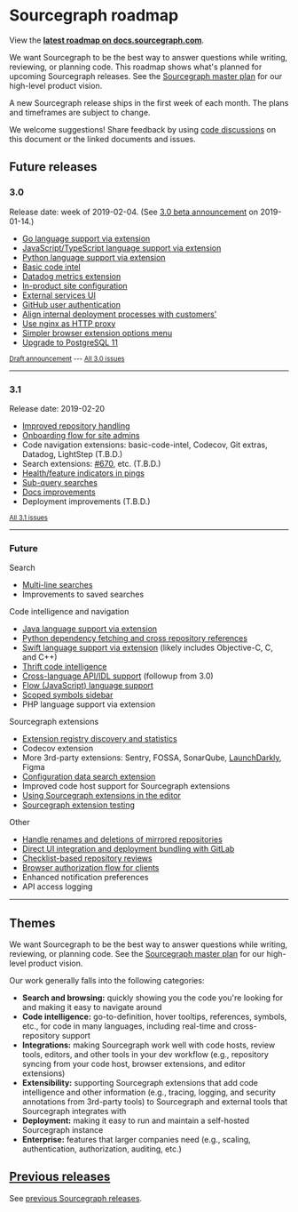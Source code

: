 # Sourcegraph roadmap

<aside class="note visible-product"><p>View the <strong><a href="https://docs.sourcegraph.com/dev/roadmap">latest roadmap on docs.sourcegraph.com</a></strong>.</p></aside>

We want Sourcegraph to be the best way to answer questions while writing, reviewing, or planning code. This roadmap shows what's planned for upcoming Sourcegraph releases. See the [Sourcegraph master plan](https://about.sourcegraph.com/plan) for our high-level product vision.

A new Sourcegraph release ships in the first week of each month. The plans and timeframes are subject to change.

We welcome suggestions! Share feedback by using [code discussions](https://about.sourcegraph.com/blog/discuss-code-and-docs-in-repositories) on this document or the linked documents and issues.

## Future releases

### 3.0

Release date: week of 2019-02-04. (See [3.0 beta announcement](https://about.sourcegraph.com/blog/sourcegraph-3.0-beta-is-now-available) on 2019-01-14.)

- [Go language support via extension](https://github.com/sourcegraph/sourcegraph/issues/958)
- [JavaScript/TypeScript language support via extension](https://github.com/sourcegraph/sourcegraph/issues/960)
- [Python language support via extension](https://github.com/sourcegraph/sourcegraph/issues/959)
- [Basic code intel](https://github.com/sourcegraph/sourcegraph/pull/1313)
- [Datadog metrics extension](https://github.com/sourcegraph/sourcegraph/issues/655)
- [In-product site configuration](https://github.com/sourcegraph/sourcegraph/issues/965)
- [External services UI](https://github.com/sourcegraph/sourcegraph/pull/1103)
- [GitHub user authentication](https://github.com/sourcegraph/sourcegraph/issues/964)
- [Align internal deployment processes with customers'](https://github.com/sourcegraph/sourcegraph/issues/976)
- [Use nginx as HTTP proxy](https://github.com/sourcegraph/sourcegraph/pull/929)
- [Simpler browser extension options menu](https://github.com/sourcegraph/sourcegraph/issues/961)
- [Upgrade to PostgreSQL 11](https://github.com/sourcegraph/sourcegraph/issues/1404)

<small>[Draft announcement](https://github.com/sourcegraph/about/pull/68) --- [All 3.0 issues](https://github.com/issues?utf8=%E2%9C%93&q=is%3Aissue+is%3Aopen+archived%3Afalse+sort%3Aupdated-desc+org%3Asourcegraph+milestone%3A3.0)</small>

---

### 3.1

Release date: 2019-02-20

- [Improved repository handling](https://github.com/sourcegraph/sourcegraph/issues/2025)
- [Onboarding flow for site admins](https://github.com/sourcegraph/sourcegraph/issues/975)
- Code navigation extensions: basic-code-intel, Codecov, Git extras, Datadog, LightStep (T.B.D.)
- Search extensions: [#670](https://github.com/sourcegraph/sourcegraph/issues/670), etc. (T.B.D.)
- [Health/feature indicators in pings](https://github.com/sourcegraph/sourcegraph/issues/2024)
- [Sub-query searches](https://github.com/sourcegraph/sourcegraph/issues/1005)
- [Docs improvements](https://github.com/sourcegraph/sourcegraph/issues/2023)
- Deployment improvements (T.B.D.)

<small>[All 3.1 issues](https://github.com/issues?utf8=%E2%9C%93&q=is%3Aissue+is%3Aopen+archived%3Afalse+sort%3Aupdated-desc+org%3Asourcegraph+milestone%3A3.1)</small>

---

### Future

Search

- [Multi-line searches](https://github.com/sourcegraph/sourcegraph/issues/35)
- Improvements to saved searches

Code intelligence and navigation

- [Java language support via extension](https://github.com/sourcegraph/sourcegraph/issues/1400)
- [Python dependency fetching and cross repository references](https://github.com/sourcegraph/sourcegraph/issues/1401)
- [Swift language support via extension](https://github.com/sourcegraph/sourcegraph/issues/979) (likely includes Objective-C, C, and C++)
- [Thrift code intelligence](https://github.com/sourcegraph/sourcegraph/issues/669)
- [Cross-language API/IDL support](https://github.com/sourcegraph/sourcegraph/issues/981) (followup from 3.0)
- [Flow (JavaScript) language support](https://github.com/sourcegraph/sourcegraph/issues/982)
- [Scoped symbols sidebar](https://github.com/sourcegraph/sourcegraph/issues/1967)
- PHP language support via extension

Sourcegraph extensions

- [Extension registry discovery and statistics](https://github.com/sourcegraph/sourcegraph/issues/980)
- Codecov extension
- More 3rd-party extensions: Sentry, FOSSA, SonarQube, [LaunchDarkly](https://github.com/sourcegraph/sourcegraph/issues/1249), Figma
- [Configuration data search extension](https://github.com/sourcegraph/sourcegraph/issues/670)
- Improved code host support for Sourcegraph extensions
- [Using Sourcegraph extensions in the editor](https://github.com/sourcegraph/sourcegraph/issues/978)
- [Sourcegraph extension testing](https://github.com/sourcegraph/sourcegraph/issues/733)

Other

- [Handle renames and deletions of mirrored repositories](https://github.com/sourcegraph/sourcegraph/issues/914)
- [Direct UI integration and deployment bundling with GitLab](https://github.com/sourcegraph/sourcegraph/issues/1000)
- [Checklist-based repository reviews](https://github.com/sourcegraph/sourcegraph/issues/1526)
- [Browser authorization flow for clients](https://github.com/sourcegraph/sourcegraph/pull/528)
- Enhanced notification preferences
- API access logging

---

## Themes

We want Sourcegraph to be the best way to answer questions while writing, reviewing, or planning code. See the [Sourcegraph master plan](https://about.sourcegraph.com/plan) for our high-level product vision.

Our work generally falls into the following categories:

- **Search and browsing:** quickly showing you the code you're looking for and making it easy to navigate around
- **Code intelligence:** go-to-definition, hover tooltips, references, symbols, etc., for code in many languages, including real-time and cross-repository support
- **Integrations:** making Sourcegraph work well with code hosts, review tools, editors, and other tools in your dev workflow (e.g., repository syncing from your code host, browser extensions, and editor extensions)
- **Extensibility:** supporting Sourcegraph extensions that add code intelligence and other information (e.g., tracing, logging, and security annotations from 3rd-party tools) to Sourcegraph and external tools that Sourcegraph integrates with
- **Deployment:** making it easy to run and maintain a self-hosted Sourcegraph instance
- **Enterprise:** features that larger companies need (e.g., scaling, authentication, authorization, auditing, etc.)

## [Previous releases](previous_releases.md)

See [previous Sourcegraph releases](previous_releases.md).


<!--

Prior art:

https://about.gitlab.com/direction
https://docs.microsoft.com/en-us/visualstudio/productinfo/vs-roadmap

-->
